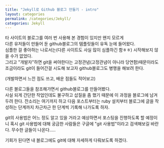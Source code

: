```yaml
---
title: "Jekyll로 Github 블로그 만들기 - intro"
layout: categories
permalink: /categories/Jekyll/
categories: Jekyll
---
```


타 사이트의 블로그를 여러 번 사용해 본 경험이 있지만 왠지 모르게  
다른 유저들이 만들어 둔 github블로그의 템플릿들이 유독 눈에 들어왔다.  
심플한 걸 좋아하는 나로서는(다른 사이트도 사실 많이 심플하긴 함ㅎㅎ) 시작해보지 않을 수가 없었다.  
그리고 "개발자"하면 git을 써야한다는 고정관념(고정관념이 아니라 당연함)때문이라도 조금이라도 git이 들어간걸 시도해 보고자 github블로그도 병행을 해보려 한다.  

(개발하면서 느낀 점도 쓰고, 배운 점들도 적어보고)  


다른 블로그들을 참조해가면서 github블로그를 만들어봤다.  
사실 되게 간단한 작업인데도 불구하고 삽질을 좀 했기 때문에 이 과정을 블로그에 남겨두려 한다.
잔소리는 여기까지 하고 다음 포스트부터는 ruby 설치부터 블로그에 글을 작성하는 단계까지 차근차근 한 단계씩 기록해 나가도록 하자.


git의 사용법은 어느 정도 알고 있을 거라고 예상하면서 포스팅을 진행하도록 할 예정이니
혹시 git 사용법에 대해 궁금한 사람들은 구글에 "git 사용법"이라고 검색해보길 바란다.
무수한 글들이 나온다.....


기회가 된다면 내 블로그에도 git에 대해 자세하게 다뤄보도록 하겠다.


